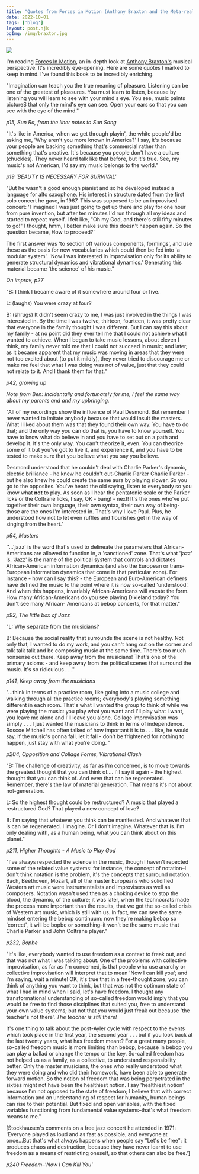 ```yaml
---
title: "Quotes from Forces in Motion (Anthony Braxton and the Meta-reality of Creative Music)"
date: 2022-10-01
tags: ['blog']
layout: post.njk
bgImg: /img/braxton.jpg
---
```

![](https://m.media-amazon.com/images/P/0486824098.01._SCLZZZZZZZ_SX500_.jpg)

I'm reading [Forces In Motion](https://www.amazon.com/Forces-Motion-Meta-reality-Creative-Interviews/dp/0486824098/), an in-depth look at [Anthony Braxton's](https://tricentricfoundation.org/anthony-braxton-bio/) musical perspective. It's incredibly eye-opening. Here are some quotes I marked to keep in mind. I've found this book to be incredibly enriching. 

"Imagination can teach you the true meaning of pleasure. Listening can be one of the greatest of pleasures. You must learn to listen, because by listening
you will learn to see with your mind's eye. You see, music paints pictureS that only the mind's eye can see. Open your ears so that you can see with the eye of
the mind."

*p15, Sun Ra, from the liner notes to Sun Song*

"It's like in America, when we get through playin', the white people'd be asking me, 'Why aren't you more known in America?' I say, it's because your people are backing something that's commercial rather than something that's creative. It's because you people don't have a culture (chuckles). They never heard talk like that before, but it's true. See, my music's not American, I'd say my
music belongs to the world."

*p19 'BEAUTY IS NECESSARY FOR SURVIVAL'*


"But he wasn't a good enough pianist and so he developed instead a language for alto saxophone. His interest in structure dated from the first solo concert he gave, in
1967. This was supposed to be an improvised concert: 'I imagined I was just going to get up there and play for one hour from pure invention, but after ten minutes I'd run through all my ideas and started to repeat myself. I felt like, "Oh my God, and there's still fifty minutes to go!" I thought, hmm, I better make sure this doesn't happen again. So the question became, How to proceed?'

The first answer was 'to section off various components, formings', and use these as the basis for new vocabularies which could then be fed into 'a modular system'. 'Now I was interested in improvisation only for its ability to generate structural dynamics
and vibrational dynamics.' Generating this material became 'the science' of his music."

*On improv, p27*



"B: I think I became aware of it somewhere around four or five.

L: (laughs) You were crazy at four? 

B: (shrugs) It didn't seem crazy to me, I was just involved in the
things I was interested in. By the time I was twelve, thirteen,
fourteen, it was pretty clear that everyone in the family thought I
was different. But I can say this about my family - at no point did
they ever tell me that I could not achieve what I wanted to achieve.
When I began to take music lessons, about eleven I think, my
family never told me that I could not succeed in music; and later, as
it became apparent that my music was moving in areas that they
were not too excited about (to put it mildly), they never tried to
discourage me or make me feel that what I was doing was not of
value, just that they could not relate to it. And I thank them for
that."

*p42, growing up* 

*Note from Ben: Incidentally and fortunately for me, I feel the same way about my parents and and my upbringing.*

"All of my recordings show the influence of Paul Desmond. But remember I never wanted to imitate anybody because that would insult the masters. What I liked about them was that they found their own way. You have to do that; and the only way you can do that is, you have to know yourself. You have to know what do believe in and you have to set out on a path and develop it. lt's the only way. You can't theorize it, even. You can theorize some of it but you've got to live it, and experience it, and you have to be tested to make sure that you believe what you say you believe.

Desmond understood that he couldn't deal with Charlie Parker's dynamic, electric brilliance - he knew he couldn't out-Charlie Parker Charlie Parker - but he also knew he could create the same aura by playing slower. So you go to the opposites. You've heard the old saying, listen to everybody so you know what **not** to play. As
soon as I hear the pentatonic scale or the Parker licks or the Coltrane licks, I say, OK - bang! - next! It's the ones who've put together their own language, their own syntax, their own way of being- those are the ones I'm interested in. That's why I love Paul.
Plus, he understood how not to let even ruffles and flourishes get in the way of singing from the heart."

*p64, Masters*

''...'jazz' is the word that's used to delineate the parameters that African-Americans are allowed to function in, a 'sanctioned' zone. That's what 'jazz' is. 'Jazz' is the name of the political system that controls and dictates African-American information dynamics (and also the European or trans-European information dynamics that come in that particular zone). For instance - how can I say this? - the European and Euro-American definers have defined the music to the point where it is now so-called 'understood'. And when this happens, invariably African-Americans will vacate the form. How many African-Americans do you see playing Dixieland today? You don't see many African- Americans at bebop concerts, for that matter."

*p92, The little box of Jazz*

"L: Why separate from the musicians?

B: Because the social reality that surrounds the scene is not healthy. Not only that, I wanted to do my work, and you can't hang out on the corner and talk talk talk and be composing music at the same time. There's too much nonsense out there. Keep away from the musicians! That's one of the primary axioms - and keep away from the political scenes that surround the music. It's so ridiculous . . ."

*p141, Keep away from the musicians*

"...think in terms of a practice room, like going into a music college and walking through all the practice rooms; everybody's playing something different in each room. That's what I wanted the group to think of while we were playing the music: you play what you want and I'll play what I want, you leave me alone and I'll leave you alone. Collage improvisation was simply . . . I just wanted the musicians to think in terms of independence. Roscoe Mitchell has often talked of how important it is to . . . like, he would say, if the music's gonna fall, let it fall - don't be frightened for nothing to happen, just stay with what you're doing. "

*p204, Opposition and Collage Forms, Vibrational Clash*


"B: The challenge of creativity, as far as I'm concerned, is to move towards the greatest thought that you can think of....
I'll say it again - the highest thought that you can think of. And even that can be regenerated. Remember, there's the law of material generation. That means it's not about not-generation.

L: So the highest thought could be restructured? A music that played a restructured God? That played a new concept of love? 

B: I'm saying that whatever you think can be manifested. And whatever that is can be regenerated. I imagine. Or I don't imagine. Whatever that is. I'm only dealing with, as a human being, what you can think about on this planet."

*p211,  Higher Thoughts - A Music to Play God*

"I've always respected the science in the music, though I haven't repected some of the related value systems: for instance, the concept of notation–I don't think notation is the problem, it's the concepts that surround notation. Bach, Beethoven, Mozart, all of the master Europeans who solidified Western art music were instrumentalists and improvisers as well as composers. Notation wasn't used then as a choking device to stop the blood, the dynamic, of the culture; it was later, when the technocrats made the process more important than the results, that we got the so-called crisis of Western art music, which is still with us. In fact, we can see the same mindset entering the bebop continuum: now they're making bebop so 'correct', it will be bopbe or something–it won't be the same music that Charlie Parker and John Coltrane player."

*p232, Bopbe*

"It's like, everybody wanted to use freedom as a context to freak out, and that was not what I was talking about. One of the problems with collective improvisation, as far as I'm concerned, is that people who use anarchy or collective improvisation will interpret that to mean 'Now I can kill you'; and I'm saying, wait a minute! OK, it's true that in a free-thought zone, you can think of anything you want to think, but that was not the optimum state of what I had in mind when I said, let's have freedom. I thought any transformational understanding of so-called freedom would imply that you would be free to find those disciplines that suited you, free to understand your own value systems; but not that you would just freak out because 'the teacher's not there'. *The teacher is still there!*

It's one thing to talk about the post-Ayler cycle with respect to the events which took place in the first year, the second year . . . but if you look back at the last twenty years, what has freedom meant? For a great many people, so-called freedom music is more limiting than bebop, because in bebop you can play a ballad or change the tempo or the key. So-called freedom has not helped us as a family, as a collective, to understand responsibility better. Only the master musicians, the ones who really understood what they were doing and who did their homework, have been able to generate forward motion. So the notion of freedom that was being perpetrated in the sixties might not have been the healthiest notion. I say 'healthiest notion' because I'm not opposed to the state of freedom; I believe that with correct information and an understanding of respect for humanity, human beings can rise to their potential. But fixed and open variables, with the fixed variables functioning from fundamental value systems–that's what freedom means to me."

[Stockhausen's comments on a free jazz concert he attended in 1971: 'Everyone played as loud and as fast as possible, and everyone at once...But that's what always happens when people say "Let's be free": it produces chaos and destruction, because they have never learnt to use freedom as a means of restricting oneself, so that others can also be free.']

*p240 Freedom–'Now I Can Kill You'*



